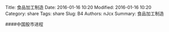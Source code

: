 Title: 食品加工制造
Date: 2016-01-16 10:20
Modified: 2016-01-16 10:20
Category: share
Tags: share
Slug: B4
Authors: nJcx
Summary: 食品加工制造


####中国股市进程


